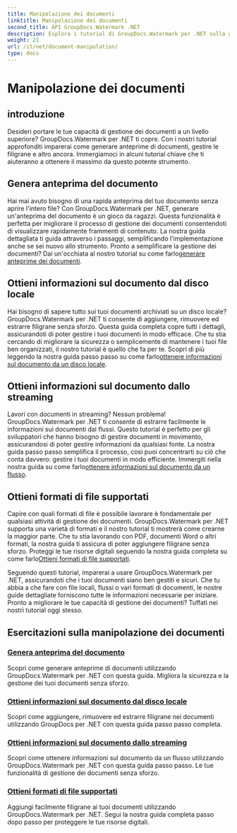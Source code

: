 ```yaml
---
title: Manipolazione dei documenti
linktitle: Manipolazione dei documenti
second_title: API GroupDocs.Watermark .NET
description: Esplora i tutorial di GroupDocs.Watermark per .NET sulla generazione di anteprime dei documenti e sulla gestione delle filigrane. Migliora la sicurezza e la gestione dei documenti.
weight: 21
url: /it/net/document-manipulation/
type: docs
---
```

# Manipolazione dei documenti

## introduzione

Desideri portare le tue capacità di gestione dei documenti a un livello superiore? GroupDocs.Watermark per .NET ti copre. Con i nostri tutorial approfonditi imparerai come generare anteprime di documenti, gestire le filigrane e altro ancora. Immergiamoci in alcuni tutorial chiave che ti aiuteranno a ottenere il massimo da questo potente strumento.


## Genera anteprima del documento
 Hai mai avuto bisogno di una rapida anteprima del tuo documento senza aprire l'intero file? Con GroupDocs.Watermark per .NET, generare un'anteprima del documento è un gioco da ragazzi. Questa funzionalità è perfetta per migliorare il processo di gestione dei documenti consentendoti di visualizzare rapidamente frammenti di contenuto. La nostra guida dettagliata ti guida attraverso i passaggi, semplificando l'implementazione anche se sei nuovo allo strumento. Pronto a semplificare la gestione dei documenti? Dai un'occhiata al nostro tutorial su come farlo[generare anteprime dei documenti](./generate-document-preview/).

## Ottieni informazioni sul documento dal disco locale
Hai bisogno di sapere tutto sui tuoi documenti archiviati su un disco locale? GroupDocs.Watermark per .NET ti consente di aggiungere, rimuovere ed estrarre filigrane senza sforzo. Questa guida completa copre tutti i dettagli, assicurandoti di poter gestire i tuoi documenti in modo efficace. Che tu stia cercando di migliorare la sicurezza o semplicemente di mantenere i tuoi file ben organizzati, il nostro tutorial è quello che fa per te. Scopri di più leggendo la nostra guida passo passo su come farlo[ottenere informazioni sul documento da un disco locale](./get-document-info-local-disk/).

## Ottieni informazioni sul documento dallo streaming
 Lavori con documenti in streaming? Nessun problema! GroupDocs.Watermark per .NET ti consente di estrarre facilmente le informazioni sui documenti dai flussi. Questo tutorial è perfetto per gli sviluppatori che hanno bisogno di gestire documenti in movimento, assicurandosi di poter gestire informazioni da qualsiasi fonte. La nostra guida passo passo semplifica il processo, così puoi concentrarti su ciò che conta davvero: gestire i tuoi documenti in modo efficiente. Immergiti nella nostra guida su come farlo[ottenere informazioni sul documento da un flusso](./get-document-info-stream/).

## Ottieni formati di file supportati
 Capire con quali formati di file è possibile lavorare è fondamentale per qualsiasi attività di gestione dei documenti. GroupDocs.Watermark per .NET supporta una varietà di formati e il nostro tutorial ti mostrerà come crearne la maggior parte. Che tu stia lavorando con PDF, documenti Word o altri formati, la nostra guida ti assicura di poter aggiungere filigrane senza sforzo. Proteggi le tue risorse digitali seguendo la nostra guida completa su come farlo[Ottieni formati di file supportati](./get-supported-file-formats/).

Seguendo questi tutorial, imparerai a usare GroupDocs.Watermark per .NET, assicurandoti che i tuoi documenti siano ben gestiti e sicuri. Che tu abbia a che fare con file locali, flussi o vari formati di documenti, le nostre guide dettagliate forniscono tutte le informazioni necessarie per iniziare. Pronto a migliorare le tue capacità di gestione dei documenti? Tuffati nei nostri tutorial oggi stesso.
## Esercitazioni sulla manipolazione dei documenti
### [Genera anteprima del documento](./generate-document-preview/)
Scopri come generare anteprime di documenti utilizzando GroupDocs.Watermark per .NET con questa guida. Migliora la sicurezza e la gestione dei tuoi documenti senza sforzo.
### [Ottieni informazioni sul documento dal disco locale](./get-document-info-local-disk/)
Scopri come aggiungere, rimuovere ed estrarre filigrane nei documenti utilizzando GroupDocs per .NET con questa guida passo passo completa.
### [Ottieni informazioni sul documento dallo streaming](./get-document-info-stream/)
Scopri come ottenere informazioni sul documento da un flusso utilizzando GroupDocs.Watermark per .NET con questa guida passo passo. Le tue funzionalità di gestione dei documenti senza sforzo.
### [Ottieni formati di file supportati](./get-supported-file-formats/)
Aggiungi facilmente filigrane ai tuoi documenti utilizzando GroupDocs.Watermark per .NET. Segui la nostra guida completa passo dopo passo per proteggere le tue risorse digitali.